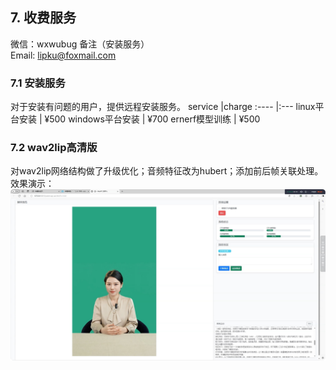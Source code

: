 
## 7. 收费服务

微信：wxwubug 备注（安装服务）   
Email: lipku@foxmail.com

### 7.1 安装服务
对于安装有问题的用户，提供远程安装服务。
service	    |charge
:----		|:--- 
linux平台安装 | ¥500
windows平台安装 | ¥700
ernerf模型训练 | ¥500

### 7.2 wav2lip高清版
对wav2lip网络结构做了升级优化；音频特征改为hubert；添加前后帧关联处理。效果演示：
[![wav2lip](./assets/wav2lip.jpg)]({[video-url](https://www.bilibili.com/video/BV1scwBeyELA)} "高清wav2lip模型")
